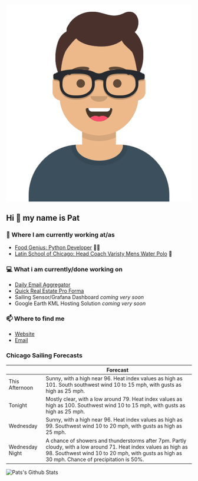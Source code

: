 [![Social banner for p-j-falconer](https://raw.githubusercontent.com/P-J-FALCONER/P-J-FALCONER/master/assets/avataaars.svg)](https://patfalconer.com/)
## Hi :wave: my name is Pat

### 💼 Where I am currently working at/as
- [Food Genius: Python Developer](https://getfoodgenius.com/) 🍔🐍
- [Latin School of Chicago: Head Coach Varisty Mens Water Polo](https://www.latinschool.org/) 🤽


### 💻 What i am currently/done working on
 - [Daily Email Aggregator](https://github.com/P-J-FALCONER/dott_daily_mail)
 - [Quick Real Estate Pro Forma](https://github.com/P-J-FALCONER/henry)
 - Sailing Sensor/Grafana Dashboard *coming very soon*
 - Google Earth KML Hosting Solution *coming very soon*

### 📫 Where to find me
 - [Website](https://patfalconer.com/)
 - [Email](mailto:patrick.j.falconer@gmail.com)


### Chicago Sailing Forecasts
|   | Forecast  |
|---|---|
| This Afternoon | Sunny, with a high near 96. Heat index values as high as 101. South southwest wind 10 to 15 mph, with gusts as high as 25 mph. |
| Tonight | Mostly clear, with a low around 79. Heat index values as high as 100. Southwest wind 10 to 15 mph, with gusts as high as 25 mph. |
| Wednesday | Sunny, with a high near 96. Heat index values as high as 99. Southwest wind 10 to 20 mph, with gusts as high as 25 mph. |
| Wednesday Night | A chance of showers and thunderstorms after 7pm. Partly cloudy, with a low around 71. Heat index values as high as 98. Southwest wind 10 to 20 mph, with gusts as high as 30 mph. Chance of precipitation is 50%. |

![Pats's Github Stats](https://github-readme-stats.vercel.app/api?username=p-j-falconer&show_icons=true&theme=radical)
